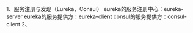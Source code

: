 1、服务注册与发现（Eureka、Consul）
      eureka的服务注册中心：eureka-server
      eureka的服务提供方：eureka-client
      consul的服务提供方：consul-client
2、
